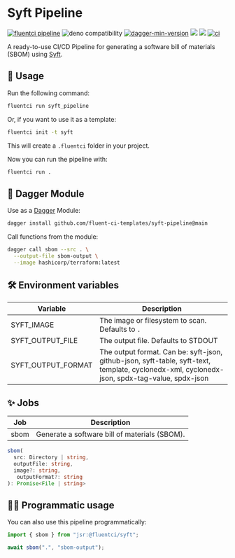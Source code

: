 # Syft Pipeline

[![fluentci pipeline](https://shield.fluentci.io/x/syft_pipeline)](https://pkg.fluentci.io/syft_pipeline)
![deno compatibility](https://shield.deno.dev/deno/^1.41)
[![dagger-min-version](https://shield.fluentci.io/dagger/v0.11.7)](https://dagger.io)
[![](https://jsr.io/badges/@fluentci/syft)](https://jsr.io/@fluentci/syft)
[![](https://img.shields.io/codecov/c/gh/fluent-ci-templates/syft-pipeline)](https://codecov.io/gh/fluent-ci-templates/syft-pipeline)
[![ci](https://github.com/fluent-ci-templates/syft-pipeline/actions/workflows/ci.yml/badge.svg)](https://github.com/fluent-ci-templates/syft-pipeline/actions/workflows/ci.yml)

A ready-to-use CI/CD Pipeline for generating a software bill of materials (SBOM) using [Syft](https://github.com/anchore/syft).

## 🚀 Usage

Run the following command:

```bash
fluentci run syft_pipeline
```

Or, if you want to use it as a template:

```bash
fluentci init -t syft
```

This will create a `.fluentci` folder in your project.

Now you can run the pipeline with:

```bash
fluentci run .
```

## 🧩 Dagger Module

Use as a [Dagger](https://dagger.io) Module:

```bash
dagger install github.com/fluent-ci-templates/syft-pipeline@main
```

Call functions from the module:

```bash
dagger call sbom --src . \
  --output-file sbom-output \
  --image hashicorp/terraform:latest
```

## 🛠️ Environment variables

| Variable                | Description                                       |
| ----------------------- | ------------------------------------------------- |
| SYFT_IMAGE              | The image or filesystem to scan. Defaults to `.`                                 |
| SYFT_OUTPUT_FILE        | The output file. Defaults to STDOUT                                    |
| SYFT_OUTPUT_FORMAT      | The output format. Can be: syft-json, github-json, syft-table, syft-text, template, cyclonedx-xml, cyclonedx-json, spdx-tag-value, spdx-json   |

## ✨ Jobs

| Job      | Description                                   |
| -------- | --------------------------------------------- |
| sbom     | Generate a software bill of materials (SBOM). |

```typescript
sbom(
  src: Directory | string,
  outputFile: string,
  image?: string,
   outputFormat?: string
): Promise<File | string>
```

## 👨‍💻 Programmatic usage

You can also use this pipeline programmatically:

```typescript
import { sbom } from "jsr:@fluentci/syft";

await sbom(".", "sbom-output");
```
